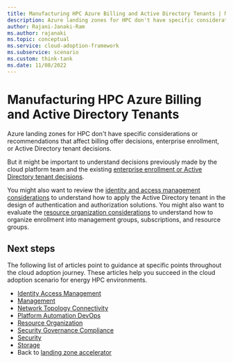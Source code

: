 ```yaml
---
title: Manufacturing HPC Azure Billing and Active Directory Tenants | Microsoft Docs
description: Azure landing zones for HPC don't have specific considerations or recommendations that affect billing offer decisions, enterprise enrollment, or Active Directory tenant decisions.
author: Rajani-Janaki-Ram
ms.author: rajanaki
ms.topic: conceptual
ms.service: cloud-adoption-framework
ms.subservice: scenario
ms.custom: think-tank
ms.date: 11/08/2022
---
```


# Manufacturing HPC Azure Billing and Active Directory Tenants

Azure landing zones for HPC don't have specific considerations or recommendations that affect billing offer decisions, enterprise enrollment, or Active Directory tenant decisions.

But it might be important to understand decisions previously made by the cloud platform team and the existing [enterprise enrollment or Active Directory tenant decisions](/azure/cloud-adoption-framework/ready/landing-zone/design-area/azure-billing-ad-tenant).

You might also want to review the [identity and access management considerations](/azure/cloud-adoption-framework/scenarios/sap/eslz-identity-and-access-management) to understand how to apply the Active Directory tenant in the design of authentication and authorization solutions. You might also want to evaluate the [resource organization considerations](/azure/cloud-adoption-framework/scenarios/sap/eslz-resource-organization) to understand how to organize enrollment into management groups, subscriptions, and resource groups.

## Next steps

The following list of articles point to guidance at specific points throughout the cloud adoption journey. These articles help you succeed in the cloud adoption scenario for energy HPC environments.

- [Identity Access Management](./identity-access-management.md)
- [Management](./management.md)
- [Network Topology Connectivity](./network-topology-connectivity.md)
- [Platform Automation DevOps](./platform-automation-devops.md)
- [Resource Organization](./resource-organization.md)
- [Security Governance Compliance](./security-governance-compliance.md)
- [Security](./security.md)
- [Storage](./storage.md)
- Back to [landing zone accelerator](../azure-hpc-landing-zone-accelator.md)
